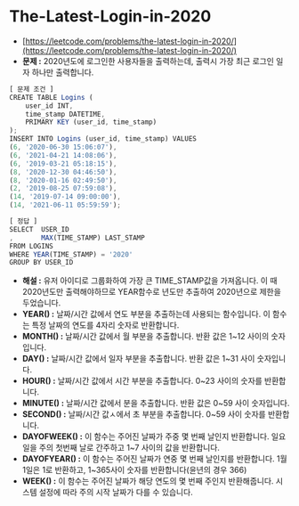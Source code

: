 # **The-Latest-Login-in-2020**

- [https://leetcode.com/problems/the-latest-login-in-2020/](https://leetcode.com/problems/the-latest-login-in-2020/)
- **문제 :** 2020년도에 로그인한 사용자들을 출력하는데, 출력시 가장 최근 로그인 일자 하나만 출력합니다.

```jsx
[ 문제 조건 ]
CREATE TABLE Logins (
    user_id INT,
    time_stamp DATETIME,
    PRIMARY KEY (user_id, time_stamp)
);
INSERT INTO Logins (user_id, time_stamp) VALUES
(6, '2020-06-30 15:06:07'),
(6, '2021-04-21 14:08:06'),
(6, '2019-03-21 05:18:15'),
(8, '2020-12-30 04:46:50'),
(8, '2020-01-16 02:49:50'),
(2, '2019-08-25 07:59:08'),
(14, '2019-07-14 09:00:00'),
(14, '2021-06-11 05:59:59');
```

```jsx
[ 정답 ]
SELECT  USER_ID
,       MAX(TIME_STAMP) LAST_STAMP
FROM LOGINS
WHERE YEAR(TIME_STAMP) = '2020'
GROUP BY USER_ID
```

- **해설 :** 유저 아이디로 그룹화하여 가장 큰 TIME_STAMP값을 가져옵니다. 이 때 2020년도만 출력해야하므로 YEAR함수로 년도만 추출하여 2020년으로 제한을 두었습니다.
- **YEAR() :** 날짜/시간 값에서 연도 부분을 추출하는데 사용되는 함수입니다. 이 함수는 특정 날짜의 연도를 4자리 숫자로 반환합니다.
- **MONTH() :** 날짜/시간 값에서 월 부분을 추출합니다. 반환 값은 1~12 사이의 숫자 입니다.
- **DAY() :** 날짜/시간 값에서 일자 부분을 추출합니다. 반환 값은 1~31 사이 숫자입니다.
- **HOUR() :** 날짜/시간 값에서 시간 부분을 추출합니다. 0~23 사이의 숫자를 반환합니다.
- **MINUTE() :** 날짜/시간 값에서 분을 추출합니다. 반환 값은 0~59 사이 숫자입니다.
- **SECOND() :** 날짜/시간 값ㅅ에서 초 부분을 추출합니다. 0~59 사이 숫자를 반환합니다.
- **DAYOFWEEK() :** 이 함수는 주어진 날짜가 주중 몇 번째 날인지 반환합니다. 일요일을 주의 첫번째 날로 간주하고 1~7 사이의 값을 반환합니다.
- **DAYOFYEAR() :** 이 함수는 주어진 날짜가 연중 몇 번째 날인지를 반환합니다. 1월1일은 1로 반환하고, 1~365사이 숫자를 반환합니다(윤년의 경우 366)
- **WEEK() :** 이 함수는 주어진 날짜가 해당 연도의 몇 번째 주인지 반환해줍니다. 시스템 설정에 따라 주의 시작 날짜가 다를 수 있습니다.
